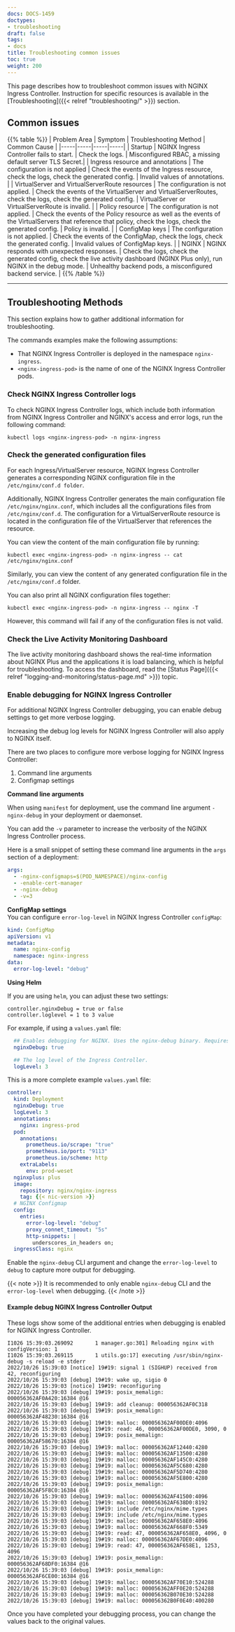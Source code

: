 ```yaml
---
docs: DOCS-1459
doctypes:
- troubleshooting
draft: false
tags:
- docs
title: Troubleshooting common issues
toc: true
weight: 200
---
```


This page describes how to troubleshoot common issues with NGINX Ingress Controller. Instruction for specific resources is available in the [Troubleshooting]({{< relref "troubleshooting/" >}}) section.

## Common issues

{{% table %}}
| Problem Area | Symptom | Troubleshooting Method | Common Cause |
|-----|-----|-----|-----|
| Startup | NGINX Ingress Controller fails to start. | Check the logs. | Misconfigured RBAC, a missing default server TLS Secret.|
| Ingress resource and annotations | The configuration is not applied | Check the events of the Ingress resource, check the logs, check the generated config. | Invalid values of annotations. |
| VirtualServer and VirtualServerRoute resources | The configuration is not applied. | Check the events of the VirtualServer and VirtualServerRoutes, check the logs, check the generated config. | VirtualServer or VirtualServerRoute is invalid. |
| Policy resource | The configuration is not applied. | Check the events of the Policy resource as well as the events of the VirtualServers that reference that policy, check the logs, check the generated config. | Policy is invalid. |
| ConfigMap keys | The configuration is not applied. | Check the events of the ConfigMap, check the logs, check the generated config.  | Invalid values of ConfigMap keys. |
| NGINX | NGINX responds with unexpected responses. | Check the logs, check the generated config, check the live activity dashboard (NGINX Plus only), run NGINX in the debug mode. | Unhealthy backend pods, a misconfigured backend service. |
{{% /table %}}

---

## Troubleshooting Methods

This section explains how to gather additional information for troubleshooting.

The commands examples make the following assumptions:

- That NGINX Ingress Controller is deployed in the namespace `nginx-ingress`.
- `<nginx-ingress-pod>` is the name of one of the NGINX Ingress Controller pods.

### Check NGINX Ingress Controller logs

To check NGINX Ingress Controller logs, which include both information from NGINX Ingress Controller and NGINX's access and error logs, run the following command:

```shell
kubectl logs <nginx-ingress-pod> -n nginx-ingress
```

### Check the generated configuration files

For each Ingress/VirtualServer resource, NGINX Ingress Controller generates a corresponding NGINX configuration file in the `/etc/nginx/conf.d folder`.

 Additionally, NGINX Ingress Controller generates the main configuration file `/etc/nginx/nginx.conf`, which includes all the configurations files from `/etc/nginx/conf.d`. The configuration for a VirtualServerRoute resource is located in the configuration file of the VirtualServer that references the resource.

You can view the content of the main configuration file by running:

```shell
kubectl exec <nginx-ingress-pod> -n nginx-ingress -- cat /etc/nginx/nginx.conf
```

Similarly, you can view the content of any generated configuration file in the `/etc/nginx/conf.d` folder.

You can also print all NGINX configuration files together:

```shell
kubectl exec <nginx-ingress-pod> -n nginx-ingress -- nginx -T
```

However, this command will fail if any of the configuration files is not valid.

### Check the Live Activity Monitoring Dashboard

The live activity monitoring dashboard shows the real-time information about NGINX Plus and the applications it is load balancing, which is helpful for troubleshooting. To access the dashboard, read the [Status Page]({{< relref "logging-and-monitoring/status-page.md" >}}) topic.

### Enable debugging for NGINX Ingress Controller

For additional NGINX Ingress Controller debugging, you can enable debug settings to get more verbose logging.

Increasing the debug log levels for NGINX Ingress Controller will also apply to NGINX itself.

There are two places to configure more verbose logging for NGINX Ingress Controller:

1. Command line arguments
2. Configmap settings

**Command line arguments**

When using `manifest` for deployment, use the command line argument `-nginx-debug` in your deployment or daemonset.

You can add the `-v` parameter to increase the verbosity of the NGINX Ingress Controller process.

Here is a small snippet of setting these command line arguments in the `args` section of a deployment:

```yaml
args:
  - -nginx-configmaps=$(POD_NAMESPACE)/nginx-config
  - -enable-cert-manager
  - -nginx-debug
  - -v=3
```

**ConfigMap settings**  
You can configure `error-log-level` in NGINX Ingress Controller `configMap`:

```yaml
kind: ConfigMap
apiVersion: v1
metadata:
  name: nginx-config
  namespace: nginx-ingress
data:
  error-log-level: "debug"
 ```

**Using Helm**

If you are using `helm`, you can adjust these two settings:

```none
controller.nginxDebug = true or false
controller.loglevel = 1 to 3 value
```

For example, if using a `values.yaml` file:

```yaml
  ## Enables debugging for NGINX. Uses the nginx-debug binary. Requires error-log-level: debug in ConfigMap via `controller.config.entries`.
  nginxDebug: true

  ## The log level of the Ingress Controller.
  logLevel: 3
```

This is a more complete example `values.yaml` file:

```yaml
controller:
  kind: Deployment
  nginxDebug: true
  logLevel: 3
  annotations:
    nginx: ingress-prod
  pod:
    annotations:
      prometheus.io/scrape: "true"
      prometheus.io/port: "9113"
      prometheus.io/scheme: http
    extraLabels:
      env: prod-weset
  nginxplus: plus
  image:
    repository: nginx/nginx-ingress
    tag: {{< nic-version >}}
  # NGINX Configmap
  config:
    entries:
      error-log-level: "debug"
      proxy_connet_timeout: "5s"
      http-snippets: |
        underscores_in_headers on;
  ingressClass: nginx
```

Enable the `nginx-debug` CLI argument and change the `error-log-level` to `debug` to capture more output for debugging.

{{< note >}} It is recommended to only enable `nginx-debug` CLI and the `error-log-level` when debugging. {{< /note >}}

#### Example debug NGINX Ingress Controller Output

These logs show some of the additional entries when debugging is enabled for NGINX Ingress Controller.

```shell
I1026 15:39:03.269092       1 manager.go:301] Reloading nginx with configVersion: 1
I1026 15:39:03.269115       1 utils.go:17] executing /usr/sbin/nginx-debug -s reload -e stderr
2022/10/26 15:39:03 [notice] 19#19: signal 1 (SIGHUP) received from 42, reconfiguring
2022/10/26 15:39:03 [debug] 19#19: wake up, sigio 0
2022/10/26 15:39:03 [notice] 19#19: reconfiguring
2022/10/26 15:39:03 [debug] 19#19: posix_memalign: 000056362AF0A420:16384 @16
2022/10/26 15:39:03 [debug] 19#19: add cleanup: 000056362AF0C318
2022/10/26 15:39:03 [debug] 19#19: posix_memalign: 000056362AF48230:16384 @16
2022/10/26 15:39:03 [debug] 19#19: malloc: 000056362AF00DE0:4096
2022/10/26 15:39:03 [debug] 19#19: read: 46, 000056362AF00DE0, 3090, 0
2022/10/26 15:39:03 [debug] 19#19: posix_memalign: 000056362AF58670:16384 @16
2022/10/26 15:39:03 [debug] 19#19: malloc: 000056362AF12440:4280
2022/10/26 15:39:03 [debug] 19#19: malloc: 000056362AF13500:4280
2022/10/26 15:39:03 [debug] 19#19: malloc: 000056362AF145C0:4280
2022/10/26 15:39:03 [debug] 19#19: malloc: 000056362AF5C680:4280
2022/10/26 15:39:03 [debug] 19#19: malloc: 000056362AF5D740:4280
2022/10/26 15:39:03 [debug] 19#19: malloc: 000056362AF5E800:4280
2022/10/26 15:39:03 [debug] 19#19: posix_memalign: 000056362AF5F8C0:16384 @16
2022/10/26 15:39:03 [debug] 19#19: malloc: 000056362AF41500:4096
2022/10/26 15:39:03 [debug] 19#19: malloc: 000056362AF638D0:8192
2022/10/26 15:39:03 [debug] 19#19: include /etc/nginx/mime.types
2022/10/26 15:39:03 [debug] 19#19: include /etc/nginx/mime.types
2022/10/26 15:39:03 [debug] 19#19: malloc: 000056362AF658E0:4096
2022/10/26 15:39:03 [debug] 19#19: malloc: 000056362AF668F0:5349
2022/10/26 15:39:03 [debug] 19#19: read: 47, 000056362AF658E0, 4096, 0
2022/10/26 15:39:03 [debug] 19#19: malloc: 000056362AF67DE0:4096
2022/10/26 15:39:03 [debug] 19#19: read: 47, 000056362AF658E1, 1253, 4096
2022/10/26 15:39:03 [debug] 19#19: posix_memalign: 000056362AF68DF0:16384 @16
2022/10/26 15:39:03 [debug] 19#19: posix_memalign: 000056362AF6CE00:16384 @16
2022/10/26 15:39:03 [debug] 19#19: malloc: 000056362AF70E10:524288
2022/10/26 15:39:03 [debug] 19#19: malloc: 000056362AFF0E20:524288
2022/10/26 15:39:03 [debug] 19#19: malloc: 000056362B070E30:524288
2022/10/26 15:39:03 [debug] 19#19: malloc: 000056362B0F0E40:400280
```

Once you have completed your debugging process, you can change the values back to the original values.
